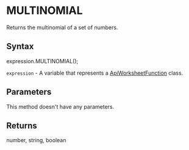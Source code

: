 # MULTINOMIAL

Returns the multinomial of a set of numbers.

## Syntax

expression.MULTINOMIAL();

`expression` - A variable that represents a [ApiWorksheetFunction](../ApiWorksheetFunction.md) class.

## Parameters

This method doesn't have any parameters.

## Returns

number, string, boolean